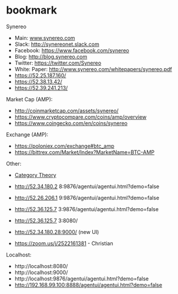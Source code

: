 # bookmark

Synereo
* Main: www.synereo.com
* Slack: http://synereonet.slack.com
* Facebook: https://www.facebook.com/synereo
* Blog: http://blog.synereo.com
* Twitter: https://twitter.com/Synereo
* White: Paper: http://www.synereo.com/whitepapers/synereo.pdf
* https://52.25.187.160/
* https://52.38.13.42/
* https://52.39.241.213/

Market Cap (AMP):
* http://coinmarketcap.com/assets/synereo/
* https://www.cryptocompare.com/coins/amp/overview
* https://www.coingecko.com/en/coins/synereo

Exchange (AMP):
* https://poloniex.com/exchange#btc_amp
* https://bittrex.com/Market/Index?MarketName=BTC-AMP

Other: 
* [Category Theory](https://bartoszmilewski.com/2014/10/28/category-theory-for-programmers-the-preface/)
* http://52.34.180.2 8:9876/agentui/agentui.html?demo=false
* http://52.26.206.1 9:9876/agentui/agentui.html?demo=false
* http://52.36.125.7 3:9876/agentui/agentui.html?demo=false
* http://52.36.125.7 3:8080/
* http://52.34.180.28:9000/ (new UI)

* https://zoom.us/j/2522161381 - Christian 

Localhost:
* http://localhost:8080/
* http://localhost:9000/
* http://localhost:9876/agentui/agentui.html?demo=false
* http://192.168.99.100:8888/agentui/agentui.html?demo=false

<!----
Minds: https://www.minds.com/synereo
Calendar: https://goo.gl/DdGpZm
---->
